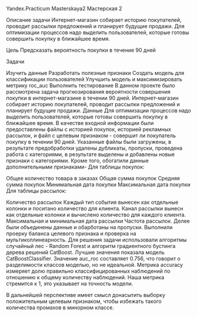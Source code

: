 Yandex.Practicum Masterskaya2 Мастерская 2

Описание задачи Интернет-магазин собирает историю покупателей, проводит рассылки предложений и планирует будущие продажи. Для оптимизации процессов надо выделить пользователей, которые готовы совершить покупку в ближайшее время.

Цель Предсказать вероятность покупки в течение 90 дней

Задачи

Изучить данные Разработать полезные признаки Создать модель для классификации пользователей Улучшить модель и максимизировать метрику roc_auc Выполнить тестирование В данном проекте было рассмотрена задача прогнозирования вероятности совершения покупки в интернет-магазине в течении 90 дней. Интернет-магазин собирает историю покупателей, проводит рассылки предложений и планирует будущие продажи. Данные Для оптимизации процессов надо выделить пользователей, которые готовы совершить покупку в ближайшее время. В качестве входной информации были предоставлены файлы с историей покупок, историей рекламных рассылок, и файл с целевым признаком - совершит ли покупатель покупку в течении 90 дней. Указанные файлы были загружены, в результате предобработки удалены дубликаты, пропуски, проведена работа с категориями, в результате выделены и добавлены новые признаки с категориями. Кроме того, обогатили данные дополнительными признаками- Для таблицы покупок:

Общее количество товара в заказах Общая сумма покупок Средняя сумма покупок Минимальная дата покупки Максимальная дата покупки Для таблицы рассылок:

Количество рассылок Каждый тип события вынесен как отдельные колонки и поситано количество для клиента. Канал рассылки вынесн как отдельные колонки и вычислено количество для каждого клиента. Максимальная и минимальная дата рассылки Частота рассылок. Делее были объединены данные и обарботаны на пропуски. Выполнили проерку баланса целевого признака и проверка на мультиколлинеарность. Для решения задачи использовали алгоритмы случайный лес - Random Forest и алгоритм градиентного бустинга дерева решений CatBoost. Лучшие значения показала модель CatBoostClassifier. Значение auc_roc составляет 0.756, что говорит о разделимости классов моделью, но не идеальной. Метрика accuracy измеряет долю правильно классифицированных наблюдений по отношению к общему количеству наблюдений. Наша метрика стремится к 1, это указывает на точность модели.

В дальнейшей перспективе имеет смысл донасытить выборку положительным целевым признаком, чтобы избежать такого количества промахов в минорном классе.
